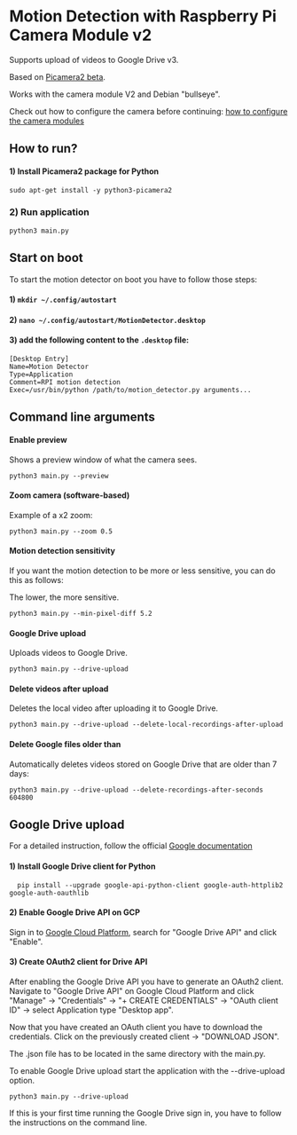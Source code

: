 # Motion Detection with Raspberry Pi Camera Module v2

Supports upload of videos to Google Drive v3.

Based on [Picamera2 beta](https://github.com/raspberrypi/picamera2]).

Works with the camera module V2 and Debian "bullseye".

Check out how to configure the camera before
continuing: [how to configure the camera modules]( https://www.raspberrypi.com/documentation/accessories/camera.html#if-you-do-need-to-alter-the-configuration)

## How to run?

#### 1) Install Picamera2 package for Python

~~~
sudo apt-get install -y python3-picamera2
~~~

### 2) Run application

~~~
python3 main.py
~~~

## Start on boot
To start the motion detector on boot you have to follow those steps:
#### 1) ```mkdir ~/.config/autostart```
#### 2) ```nano ~/.config/autostart/MotionDetector.desktop```
#### 3) add the following content to the ```.desktop``` file:
~~~
[Desktop Entry]
Name=Motion Detector
Type=Application
Comment=RPI motion detection
Exec=/usr/bin/python /path/to/motion_detector.py arguments...
~~~

## Command line arguments

#### Enable preview

Shows a preview window of what the camera sees.

~~~
python3 main.py --preview
~~~

#### Zoom camera (software-based)

Example of a x2 zoom:

~~~
python3 main.py --zoom 0.5
~~~

#### Motion detection sensitivity

If you want the motion detection to be more or less sensitive, you can do this as follows:

The lower, the more sensitive.

~~~
python3 main.py --min-pixel-diff 5.2
~~~

#### Google Drive upload

Uploads videos to Google Drive.

~~~
python3 main.py --drive-upload
~~~

#### Delete videos after upload

Deletes the local video after uploading it to Google Drive.

~~~
python3 main.py --drive-upload --delete-local-recordings-after-upload
~~~

#### Delete Google files older than

Automatically deletes videos stored on Google Drive that are older than 7 days:

~~~
python3 main.py --drive-upload --delete-recordings-after-seconds 604800
~~~

## Google Drive upload

For a detailed instruction, follow the
official [Google documentation](https://developers.google.com/drive/api/quickstart/python)

#### 1) Install Google Drive client for Python

~~~
  pip install --upgrade google-api-python-client google-auth-httplib2 google-auth-oauthlib
~~~

#### 2) Enable Google Drive API on GCP

Sign in to [Google Cloud Platform](https://console.cloud.google.com/), search for "Google Drive API" and click "Enable".

#### 3) Create OAuth2 client for Drive API

After enabling the Google Drive API you have to generate an OAuth2 client.
Navigate to "Google Drive API" on Google Cloud Platform and click "Manage" -> "Credentials" -> "+ CREATE CREDENTIALS"
-> "OAuth client ID" -> select Application type "Desktop app".

Now that you have created an OAuth client you have to download the credentials. Click on the previously created client
-> "DOWNLOAD JSON".

The .json file has to be located in the same directory with the main.py.

To enable Google Drive upload start the application with the --drive-upload option.

~~~
python3 main.py --drive-upload
~~~

If this is your first time running the Google Drive sign in, you have to follow the instructions on the command line.